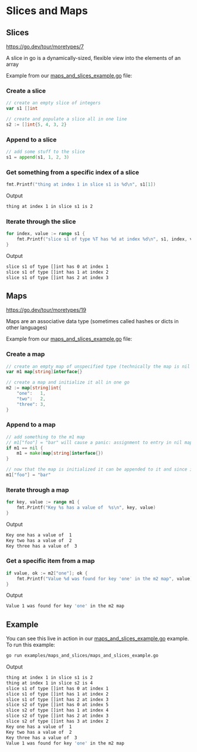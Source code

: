 # Slices and Maps

## Slices

<https://go.dev/tour/moretypes/7>

A slice in go is a dynamically-sized, flexible view into the elements of an array

Example from our [maps_and_slices_example.go](maps_and_slices_example.go) file:

### Create a slice

```go
// create an empty slice of integers
var s1 []int

// create and populate a slice all in one line
s2 := []int{5, 4, 3, 2}
```

### Append to a slice

```go
// add some stuff to the slice
s1 = append(s1, 1, 2, 3)
```

### Get something from a specific index of a slice
```go
fmt.Printf("thing at index 1 in slice s1 is %d\n", s1[1])
```

Output

```bash
thing at index 1 in slice s1 is 2
```

### Iterate through the slice

```go
for index, value := range s1 {
    fmt.Printf("slice s1 of type %T has %d at index %d\n", s1, index, value)
}
```

Output

```bash
slice s1 of type []int has 0 at index 1
slice s1 of type []int has 1 at index 2
slice s1 of type []int has 2 at index 3
```

## Maps

<https://go.dev/tour/moretypes/19>

Maps are an associative data type (sometimes called hashes or dicts in other languages)

Example from our [maps_and_slices_example.go](maps_and_slices_example.go) file:

### Create a map

```go
// create an empty map of unspecified type (technically the map is nil as we'll see later)
var m1 map[string]interface{}

// create a map and initialize it all in one go
m2 := map[string]int{
    "one":   1,
    "two":   2,
    "three": 3,
}
```

### Append to a map

```go
// add something to the m1 map
// m1["foo"] = "bar" will cause a panic: assignment to entry in nil map because we did not initialize the map
if m1 == nil {
    m1 = make(map[string]interface{})
}

// now that the map is initialized it can be appended to it and since it is of type interface we can append whatever
m1["foo"] = "bar"
```

### Iterate through a map

```go
for key, value := range m1 {
    fmt.Printf("Key %s has a value of  %s\n", key, value)
}
```

Output

```bash
Key one has a value of  1
Key two has a value of  2
Key three has a value of  3
```

### Get a specific item from a map

```go
if value, ok := m2["one"]; ok {
    fmt.Printf("Value %d was found for key 'one' in the m2 map", value)
}
```

Output

```bash
Value 1 was found for key 'one' in the m2 map
```

## Example

You can see this live in action in our [maps_and_slices_example.go](maps_and_slices_example.go) example.  To run this example:

```bash
go run examples/maps_and_slices/maps_and_slices_example.go
```

Output

```bash
thing at index 1 in slice s1 is 2
thing at index 1 in slice s2 is 4
slice s1 of type []int has 0 at index 1
slice s1 of type []int has 1 at index 2
slice s1 of type []int has 2 at index 3
slice s2 of type []int has 0 at index 5
slice s2 of type []int has 1 at index 4
slice s2 of type []int has 2 at index 3
slice s2 of type []int has 3 at index 2
Key one has a value of  1
Key two has a value of  2
Key three has a value of  3
Value 1 was found for key 'one' in the m2 map
```
